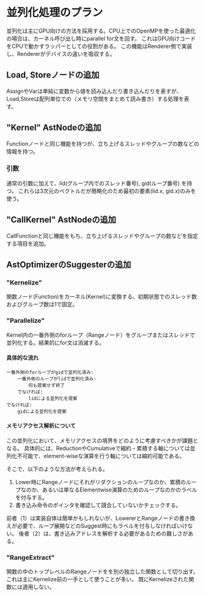 # 並列化処理のプラン
並列化は主にGPU向けの方法を採用する。CPU上でのOpenMPを使った最適化の場合は、カーネル呼び出し時にparallel for文を回す。
これはGPU向けコードをCPUで動かすラッパーとしての役割がある。
この機能はRenderer側で実装し、Rendererがデバイスの違いを吸収する。

## Load, Storeノードの追加
AssignやVarは単純に変数から値を読み込んだり書き込んだりを表すが、Load,Storeは配列単位での（メモリ空間をまとめて読み書き）する処理を表す。

## "Kernel" AstNodeの追加
Functionノードと同じ機能を持つが、立ち上げるスレッドやグループの数などの情報を持つ。
### 引数
通常の引数に加えて、lid(グループ内でのスレッド番号), gid(ループ番号) を持つ。
これらは3次元のベクトルだが簡略化のため最初の要素(lid.x, gid.x)のみを使う。

## "CallKernel" AstNodeの追加
CallFunctionと同じ機能をもち、立ち上げるスレッドやグループの数などを指定する項目を追加。

## AstOptimizerのSuggesterの追加
### "Kernelize"
関数ノード(Function)をカーネル(Kernel)に変換する。初期状態でのスレッド数およびグループ数は1で固定。

### "Parallelize"
Kernel内の一番外側のforループ（Rangeノード）をグループまたはスレッドで並列化する。結果的にfor文は消滅する。

#### 具体的な流れ
```
一番外側のforループがgidで並列化済み:
    一番外側のループがlidで並列化済み:
        何も提案せず終了
    でなければ:
        lidによる並列化を提案
でなければ:
    gidによる並列化を提案
```

#### メモリアクセス解析について
この並列化において、メモリアクセスの境界をどのように考慮すべきかが課題となる。
具体的には、ReductionやCumulativeで縮約・累積する軸については並列化不可能で、element-wiseな演算を行う軸については縮約可能である。

そこで、以下のような方法が考えられる。
1. Lower時にRangeノードにそれがリダクションのループなのか、累積のループなのか、あるいは単なるElementwise演算のためのループなのかのラベルを付与する。
2. 書き込み命令のポインタを確認して競合していないかチェックする。

前者（1）は実装自体は簡単かもしれないが、LowererとRangeノードの書き換えが必要で、ループ展開などのSuggest時にもラベルを付与しなければいけない。
後者（2）は、書き込みアドレスを解析する必要があるための難しさがある。

### "RangeExtract"
関数の中のトップレベルのRangeノードをを別の独立した関数として切り出す。
これは主にKernelize前の一手として使うことが多い。
既にKernelizeされた関数には適用しない。